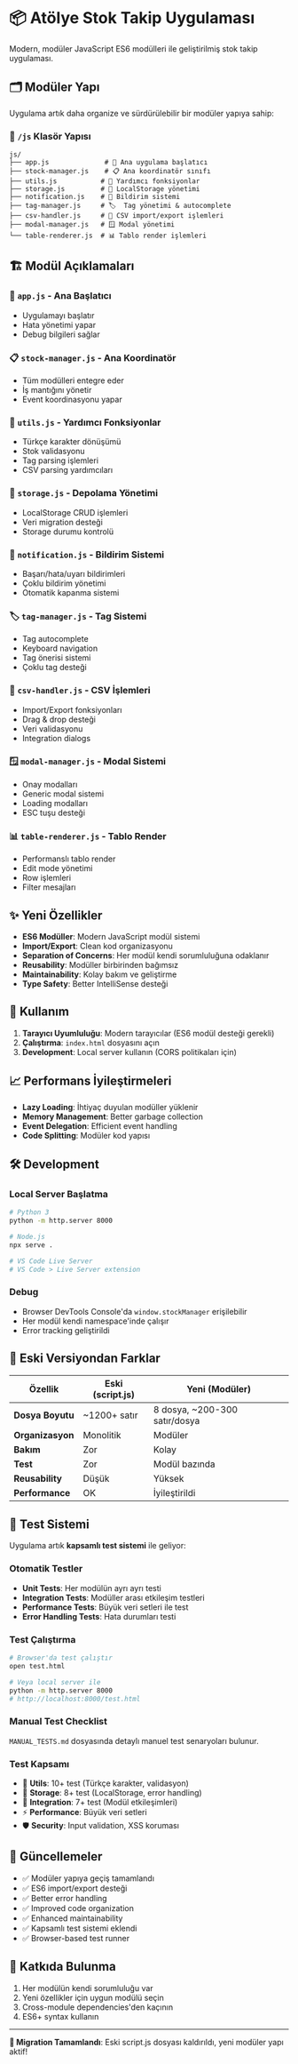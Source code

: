 # 📦 Atölye Stok Takip Uygulaması

Modern, modüler JavaScript ES6 modülleri ile geliştirilmiş stok takip uygulaması.

## 🗂️ Modüler Yapı

Uygulama artık daha organize ve sürdürülebilir bir modüler yapıya sahip:

### 📁 `/js` Klasör Yapısı

```
js/
├── app.js              # 🚀 Ana uygulama başlatıcı
├── stock-manager.js    # 📋 Ana koordinatör sınıfı
├── utils.js           # 🔧 Yardımcı fonksiyonlar
├── storage.js         # 💾 LocalStorage yönetimi
├── notification.js    # 📢 Bildirim sistemi
├── tag-manager.js     # 🏷️  Tag yönetimi & autocomplete
├── csv-handler.js     # 📄 CSV import/export işlemleri
├── modal-manager.js   # 🪟 Modal yönetimi
└── table-renderer.js  # 📊 Tablo render işlemleri
```

## 🏗️ Modül Açıklamaları

### 🚀 `app.js` - Ana Başlatıcı
- Uygulamayı başlatır
- Hata yönetimi yapar
- Debug bilgileri sağlar

### 📋 `stock-manager.js` - Ana Koordinatör
- Tüm modülleri entegre eder
- İş mantığını yönetir
- Event koordinasyonu yapar

### 🔧 `utils.js` - Yardımcı Fonksiyonlar
- Türkçe karakter dönüşümü
- Stok validasyonu
- Tag parsing işlemleri
- CSV parsing yardımcıları

### 💾 `storage.js` - Depolama Yönetimi
- LocalStorage CRUD işlemleri
- Veri migration desteği
- Storage durumu kontrolü

### 📢 `notification.js` - Bildirim Sistemi
- Başarı/hata/uyarı bildirimleri
- Çoklu bildirim yönetimi
- Otomatik kapanma sistemi

### 🏷️ `tag-manager.js` - Tag Sistemi
- Tag autocomplete
- Keyboard navigation
- Tag önerisi sistemi
- Çoklu tag desteği

### 📄 `csv-handler.js` - CSV İşlemleri
- Import/Export fonksiyonları
- Drag & drop desteği
- Veri validasyonu
- Integration dialogs

### 🪟 `modal-manager.js` - Modal Sistemi
- Onay modalları
- Generic modal sistemi
- Loading modalları
- ESC tuşu desteği

### 📊 `table-renderer.js` - Tablo Render
- Performanslı tablo render
- Edit mode yönetimi
- Row işlemleri
- Filter mesajları

## ✨ Yeni Özellikler

- **ES6 Modüller**: Modern JavaScript modül sistemi
- **Import/Export**: Clean kod organizasyonu
- **Separation of Concerns**: Her modül kendi sorumluluğuna odaklanır
- **Reusability**: Modüller birbirinden bağımsız
- **Maintainability**: Kolay bakım ve geliştirme
- **Type Safety**: Better IntelliSense desteği

## 🚀 Kullanım

1. **Tarayıcı Uyumluluğu**: Modern tarayıcılar (ES6 modül desteği gerekli)
2. **Çalıştırma**: `index.html` dosyasını açın
3. **Development**: Local server kullanın (CORS politikaları için)

## 📈 Performans İyileştirmeleri

- **Lazy Loading**: İhtiyaç duyulan modüller yüklenir
- **Memory Management**: Better garbage collection
- **Event Delegation**: Efficient event handling
- **Code Splitting**: Modüler kod yapısı

## 🛠️ Development

### Local Server Başlatma
```bash
# Python 3
python -m http.server 8000

# Node.js
npx serve .

# VS Code Live Server
# VS Code > Live Server extension
```

### Debug
- Browser DevTools Console'da `window.stockManager` erişilebilir
- Her modül kendi namespace'inde çalışır
- Error tracking geliştirildi

## 🔧 Eski Versiyondan Farklar

| Özellik | Eski (script.js) | Yeni (Modüler) |
|---------|------------------|----------------|
| **Dosya Boyutu** | ~1200+ satır | 8 dosya, ~200-300 satır/dosya |
| **Organizasyon** | Monolitik | Modüler |
| **Bakım** | Zor | Kolay |
| **Test** | Zor | Modül bazında |
| **Reusability** | Düşük | Yüksek |
| **Performance** | OK | İyileştirildi |

## 🧪 Test Sistemi

Uygulama artık **kapsamlı test sistemi** ile geliyor:

### Otomatik Testler
- **Unit Tests**: Her modülün ayrı ayrı testi
- **Integration Tests**: Modüller arası etkileşim testleri
- **Performance Tests**: Büyük veri setleri ile test
- **Error Handling Tests**: Hata durumları testi

### Test Çalıştırma
```bash
# Browser'da test çalıştır
open test.html

# Veya local server ile
python -m http.server 8000
# http://localhost:8000/test.html
```

### Manual Test Checklist
`MANUAL_TESTS.md` dosyasında detaylı manuel test senaryoları bulunur.

### Test Kapsamı
- 🔧 **Utils**: 10+ test (Türkçe karakter, validasyon)
- 💾 **Storage**: 8+ test (LocalStorage, error handling)
- 🔗 **Integration**: 7+ test (Modül etkileşimleri)
- ⚡ **Performance**: Büyük veri setleri
- 🛡️ **Security**: Input validation, XSS koruması

## 📝 Güncellemeler

- ✅ Modüler yapıya geçiş tamamlandı
- ✅ ES6 import/export desteği
- ✅ Better error handling
- ✅ Improved code organization
- ✅ Enhanced maintainability
- ✅ Kapsamlı test sistemi eklendi
- ✅ Browser-based test runner

## 🤝 Katkıda Bulunma

1. Her modülün kendi sorumluluğu var
2. Yeni özellikler için uygun modülü seçin
3. Cross-module dependencies'den kaçının
4. ES6+ syntax kullanın

---

**🔄 Migration Tamamlandı**: Eski script.js dosyası kaldırıldı, yeni modüler yapı aktif! 
